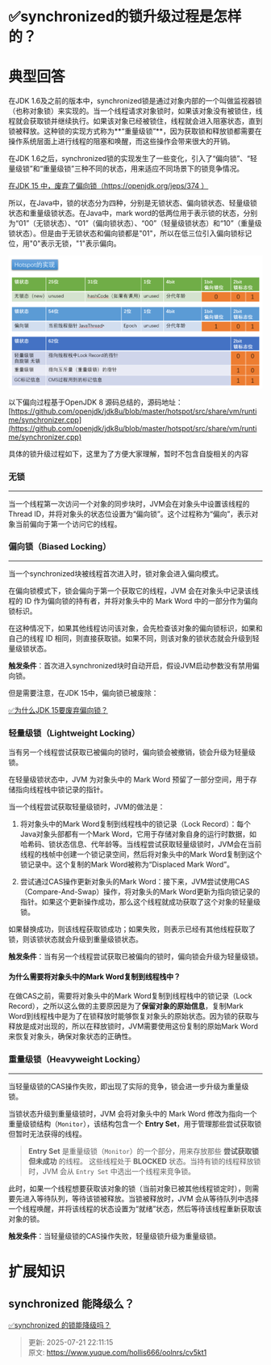 # ✅synchronized的锁升级过程是怎样的？

# 典型回答


在JDK 1.6及之前的版本中，synchronized锁是通过对象内部的一个叫做监视器锁（也称对象锁）来实现的。当一个线程请求对象锁时，如果该对象没有被锁住，线程就会获取锁并继续执行。如果该对象已经被锁住，线程就会进入阻塞状态，直到锁被释放。这种锁的实现方式称为**“重量级锁”**，因为获取锁和释放锁都需要在操作系统层面上进行线程的阻塞和唤醒，而这些操作会带来很大的开销。



在JDK 1.6之后，synchronized锁的实现发生了一些变化，引入了“偏向锁”、“轻量级锁”和“重量级锁”三种不同的状态，用来适应不同场景下的锁竞争情况。



<u>在JDK 15 中，废弃了偏向锁（</u>[<u>https://openjdk.org/jeps/374</u>](https://openjdk.org/jeps/374)<u> ）</u>



所以，在Java中，锁的状态分为四种，分别是无锁状态、偏向锁状态、轻量级锁状态和重量级锁状态。在Java中，mark word的低两位用于表示锁的状态，分别为“01”（无锁状态）、“01”（偏向锁状态）、“00”（轻量级锁状态）和“10”（重量级锁状态）。但是由于无锁状态和偏向锁都是"01"，所以在低三位引入偏向锁标记位，用"0"表示无锁，"1"表示偏向。



![1715263136930-7f6b0503-d86c-4303-aab7-9e6321c7e0d0.png](./img/1wcy-THsrkNg6D42/1715263136930-7f6b0503-d86c-4303-aab7-9e6321c7e0d0-986661.png)



以下偏向过程基于OpenJDK 8 源码总结的，源码地址：[https://github.com/openjdk/jdk8u/blob/master/hotspot/src/share/vm/runtime/synchronizer.cpp](https://github.com/openjdk/jdk8u/blob/master/hotspot/src/share/vm/runtime/synchronizer.cpp)



具体的锁升级过程如下，这里为了方便大家理解，暂时不包含自旋相关的内容



### 无锁
****

当一个线程第一次访问一个对象的同步块时，JVM会在对象头中设置该线程的Thread ID，并将对象头的状态位设置为“偏向锁”。这个过程称为“偏向”，表示对象当前偏向于第一个访问它的线程。





### 偏向锁（Biased Locking）
****

当一个synchronized块被线程首次进入时，锁对象会进入偏向模式。



在偏向锁模式下，锁会偏向于第一个获取它的线程，JVM 会在对象头中记录该线程的 ID 作为偏向锁的持有者，并将对象头中的 Mark Word 中的一部分作为偏向锁标识。



在这种情况下，如果其他线程访问该对象，会先检查该对象的偏向锁标识，如果和自己的线程 ID 相同，则直接获取锁。如果不同，则该对象的锁状态就会升级到轻量级锁状态。



**触发条件**：首次进入synchronized块时自动开启，假设JVM启动参数没有禁用偏向锁。



但是需要注意，在JDK 15中，偏向锁已被废除：



[✅为什么JDK 15要废弃偏向锁？](https://www.yuque.com/hollis666/oolnrs/kzigekbg6ark71m3)



### 轻量级锁（Lightweight Locking）


当有另一个线程尝试获取已被偏向的锁时，偏向锁会被撤销，锁会升级为轻量级锁。



在轻量级锁状态中，JVM 为对象头中的 Mark Word 预留了一部分空间，用于存储指向线程栈中锁记录的指针。



当一个线程尝试获取轻量级锁时，JVM的做法是：

1. 将对象头中的Mark Word复制到线程栈中的锁记录（Lock Record）：每个Java对象头部都有一个Mark Word，它用于存储对象自身的运行时数据，如哈希码、锁状态信息、代年龄等。当线程尝试获取轻量级锁时，JVM会在当前线程的栈帧中创建一个锁记录空间，然后将对象头中的Mark Word复制到这个锁记录中。这个复制的Mark Word被称为“Displaced Mark Word”。



2. 尝试通过CAS操作更新对象头的Mark Word：接下来，JVM尝试使用CAS（Compare-And-Swap）操作，将对象头的Mark Word更新为指向锁记录的指针。如果这个更新操作成功，那么这个线程就成功获取了这个对象的轻量级锁。



如果替换成功，则该线程获取锁成功；如果失败，则表示已经有其他线程获取了锁，则该锁状态就会升级到重量级锁状态。



**触发条件**：当有另一个线程尝试获取已被偏向的锁时，偏向锁会升级为轻量级锁。



#### <font style="color:rgb(13, 13, 13);">为什么需要将对象头中的Mark Word复制到线程栈中？</font>


在做CAS之前，需要将对象头中的Mark Word复制到线程栈中的锁记录（Lock Record），之所以这么做的主要原因是为了**保留对象的原始信息**，复制Mark Word到线程栈中是为了在锁释放时能够恢复对象头的原始状态。因为锁的获取与释放是成对出现的，所以在释放锁时，JVM需要使用这份复制的原始Mark Word来恢复对象头，确保对象状态的正确性。



### 重量级锁（Heavyweight Locking）
****

当轻量级锁的CAS操作失败，即出现了实际的竞争，锁会进一步升级为重量级锁。



当锁状态升级到重量级锁时，JVM 会将对象头中的 Mark Word 修改为指向一个重量级锁结构（`Monitor`），该结构包含一个 **Entry Set**，用于管理那些尝试获取锁但暂时无法获得的线程。  



> **Entry Set** 是重量级锁（`Monitor`）的一个部分，用来存放那些 **尝试获取锁但未成功** 的线程。  这些线程处于 **BLOCKED** 状态。当持有锁的线程释放锁时，JVM 会从 `Entry Set` 中选出一个线程来竞争锁。
>



此时，如果一个线程想要获取该对象的锁（当前对象已被其他线程锁定时），则需要先进入等待队列，等待该锁被释放。当锁被释放时，JVM 会从等待队列中选择一个线程唤醒，并将该线程的状态设置为“就绪”状态，然后等待该线程重新获取该对象的锁。



**触发条件**：当轻量级锁的CAS操作失败，轻量级锁升级为重量级锁。





# 扩展知识


## synchronized 能降级么？


[✅synchronized 的锁能降级吗？](https://www.yuque.com/hollis666/oolnrs/ghg8a3skmvxgquvh)



> 更新: 2025-07-21 22:11:15  
> 原文: <https://www.yuque.com/hollis666/oolnrs/cv5kt1>